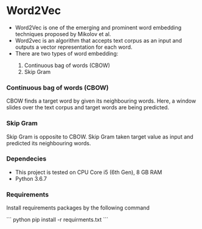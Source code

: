 <h1>Word2Vec</h1>
<ul>
  <li>Word2Vec is one of the emerging and prominent word embedding techniques proposed by Mikolov et al.</li>
  <li>Word2vec is an algorithm that accepts text corpus as an input and outputs a vector representation for each word.</li>
  <li>There are two types of word embedding: <br></li>
  <ol>
    <li> Continuous bag of words (CBOW) </li>
    <li> Skip Gram </li>
  </ol>
</ul>

<h3> Continuous bag of words (CBOW) </h3>
<p>  CBOW finds a target word by given its neighbouring words. Here, a window slides over the text corpus and target words are being predicted. </p>

<h3> Skip Gram </h3>
<p>Skip Gram is opposite to CBOW. Skip Gram taken target value as input and predicted its neighbouring words.</p>
<h3> Dependecies </h3>
<ul>
  <li>This project is tested on CPU Core i5 (6th Gen), 8 GB RAM </li>
  <li>Python  3.6.7 </li>
</ul>
 <h3> Requirements </h3>
 <p>Install requirements packages by the following command <br> </p>
  ``` python 
  pip install -r requirments.txt ```

